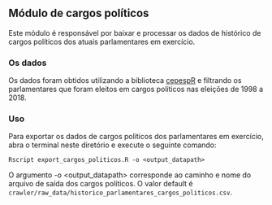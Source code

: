 ## Módulo de cargos políticos

Este módulo é responsável por baixar e processar os dados de histórico de cargos políticos dos atuais parlamentares em exercício. 

### Os dados

Os dados foram obtidos utilizando a biblioteca [cepespR](https://github.com/Cepesp-Fgv/cepesp-r) e filtrando os parlamentares que foram eleitos em cargos políticos nas eleições de 1998 a 2018.

### Uso

Para exportar os dados de cargos políticos dos parlamentares em exercício, abra o terminal neste diretório e execute o seguinte comando:


```
Rscript export_cargos_politicos.R -o <output_datapath>
```

O argumento -o <output_datapath> corresponde ao caminho e nome do arquivo de saída dos cargos políticos. O valor default é `crawler/raw_data/historico_parlamentares_cargos_politicos.csv`.